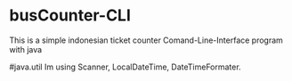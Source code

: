 # busCounter-CLI
This is a simple indonesian ticket counter Comand-Line-Interface program with java

#java.util
Im using Scanner, LocalDateTime, DateTimeFormater.

